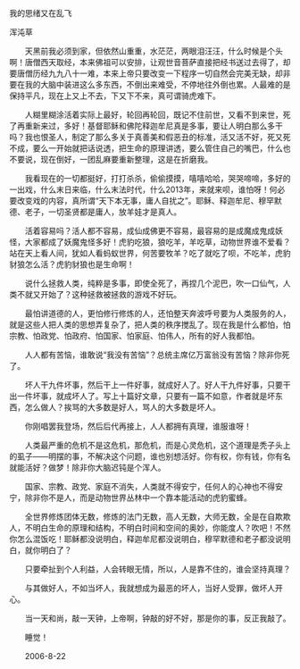 我的思绪又在乱飞

浑沌草


　　天黑前我必须到家，但依然山重重，水茫茫，两眼泪汪汪，什么时候是个头啊！唐僧西天取经，本来佛祖可以安排，让观世音菩萨直接把经书送过去得了，却要唐僧历经九九八十一难，本来上帝只要改变一下程序一切自然会完美无缺，却非要在我的大脑中装进这么多东西，不倒出来难受，不停地往外倒也累。人最难的是保持平凡，现在上又上不去，下又下不来，真可谓骑虎难下。

　　人糊里糊涂活着实际上最好，轮回再轮回，既记不住前世，又看不到来世，死了再重新来过，多好！基督耶稣和佛陀释迦牟尼真是多事，要让人明白那么多干吗？我也恨圣人，制定了那么多关于真善美和假恶丑的标准，活又活不好，死又死不成，要么一开始就把话说透，把生命的原理讲透，要么管住自己的嘴巴，什么也不要说，现在倒好，一团乱麻要重新整理，这是在折磨我。

　　我看现在的一切都挺好，打打杀杀，偷偷摸摸，嘻嘻哈哈，哭哭啼啼，多好的一出戏，什么末日来临，什么末法时代，什么2013年，来就来呗，谁怕呀！何必要改变戏的内容，真所谓“天下本无事，庸人自扰之”。耶稣、释迦牟尼、穆罕默德、老子，一切圣贤都是庸人，放羊娃才是真人。

　　活着容易吗？活人都不容易，成仙成佛更不容易，最容易的是成魔成鬼成妖怪，大家都成了妖魔鬼怪多好！虎豹吃狼，狼吃羊，羊吃草，动物世界谁不爱看？站在天上看人间，犹如人看蚂蚁世界，何苦要牧羊？吃了就吃了呗，不吃羊，虎豹豺狼怎么活？虎豹豺狼也是生命啊！

　　说什么拯救人类，纯粹是多事，即使全死了，再捏几个泥巴，吹一口仙气，人类不就又开始了？这种拯救被拯救的游戏不好玩。

　　最怕讲道德的人，更怕修行修炼的人，还怕整天奔波呼号要为人类服务的人，就是这些人把人类的思想弄复杂了，把人类的秩序搅乱了。现在我是什么都怕，怕宗教、怕政党、怕政府、怕国家、怕家庭、怕伟人，所有的好人我都怕。

　　人人都有苦恼，谁敢说“我没有苦恼”？总统主席亿万富翁没有苦恼？除非你死了。

　　坏人干九件坏事，然后干上一件好事，就成好人了。好人干九件好事，只要干出一件坏事，就成坏人了。写上十篇好文章，只要有一篇不如意，作者就是坏东西，怎么做人？挨骂的大多数是好人，骂人的大多数是坏人。

　　你刚唱罢我登场，然后后代再接上，人人都拥有真理，谁服谁呀！

　　人类最严重的危机不是这危机，那危机，而是心灵危机，这个道理是秃子头上的虱子——明摆的事，不解决这个问题，谁也别想活好。你有权，你有钱，你有名就能活好？做梦！除非你大脑迟钝是个浑人。

　　国家、宗教、政党、家庭不消失，人类就不得安宁，任何人的心神也不得安宁，除非你不是人，而是动物世界丛林中一个靠本能活动的虎豹蜜蜂。

　　全世界修炼团体无数，修炼的法门无数，高人无数，大师无数，全是在自欺欺人，不明白生命的原理和结构，不明白时间和空间的奥妙，你能度人？吹吧！不然你怎么混饭吃！耶稣都没说明白，释迦牟尼都没说明白，穆罕默德和老子都没说明白，就你明白了？

　　只要牵扯到个人利益，人会转眼无情，所以，人是靠不住的，谁会坚持真理？

　　与其做好人，不如当坏人，我就想成为最恶的坏人，当好人受罪，做坏人开心。

　　当一天和尚，敲一天钟，上帝啊，钟敲的好不好，那是你的事，反正我敲了。

　　睡觉！

　　2006-8-22



